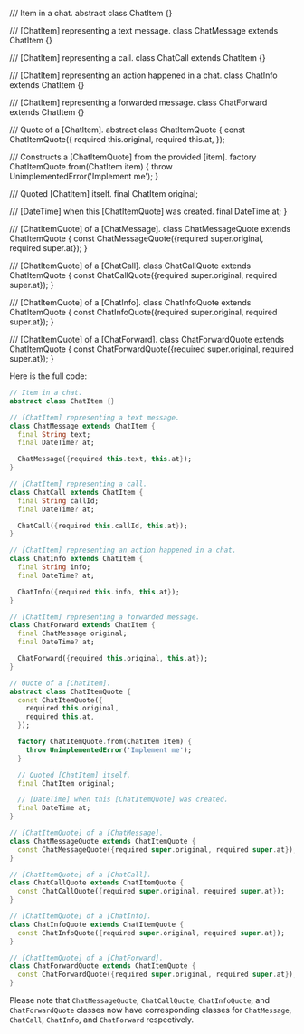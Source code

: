 /// Item in a chat.
abstract class ChatItem {}

/// [ChatItem] representing a text message.
class ChatMessage extends ChatItem {}

/// [ChatItem] representing a call.
class ChatCall extends ChatItem {}

/// [ChatItem] representing an action happened in a chat.
class ChatInfo extends ChatItem {}

/// [ChatItem] representing a forwarded message.
class ChatForward extends ChatItem {}

/// Quote of a [ChatItem].
abstract class ChatItemQuote {
  const ChatItemQuote({
    required this.original,
    required this.at,
  });

  /// Constructs a [ChatItemQuote] from the provided [item].
  factory ChatItemQuote.from(ChatItem item) {
    throw UnimplementedError('Implement me');
  }

  /// Quoted [ChatItem] itself.
  final ChatItem original;

  /// [DateTime] when this [ChatItemQuote] was created.
  final DateTime at;
}

/// [ChatItemQuote] of a [ChatMessage].
class ChatMessageQuote extends ChatItemQuote {
  const ChatMessageQuote({required super.original, required super.at});
}

/// [ChatItemQuote] of a [ChatCall].
class ChatCallQuote extends ChatItemQuote {
  const ChatCallQuote({required super.original, required super.at});
}

/// [ChatItemQuote] of a [ChatInfo].
class ChatInfoQuote extends ChatItemQuote {
  const ChatInfoQuote({required super.original, required super.at});
}

/// [ChatItemQuote] of a [ChatForward].
class ChatForwardQuote extends ChatItemQuote {
  const ChatForwardQuote({required super.original, required super.at});
}


Here is the full code:

```dart
// Item in a chat.
abstract class ChatItem {}

// [ChatItem] representing a text message.
class ChatMessage extends ChatItem {
  final String text;
  final DateTime? at;

  ChatMessage({required this.text, this.at});
}

// [ChatItem] representing a call.
class ChatCall extends ChatItem {
  final String callId;
  final DateTime? at;

  ChatCall({required this.callId, this.at});
}

// [ChatItem] representing an action happened in a chat.
class ChatInfo extends ChatItem {
  final String info;
  final DateTime? at;

  ChatInfo({required this.info, this.at});
}

// [ChatItem] representing a forwarded message.
class ChatForward extends ChatItem {
  final ChatMessage original;
  final DateTime? at;

  ChatForward({required this.original, this.at});
}

// Quote of a [ChatItem].
abstract class ChatItemQuote {
  const ChatItemQuote({
    required this.original,
    required this.at,
  });

  factory ChatItemQuote.from(ChatItem item) {
    throw UnimplementedError('Implement me');
  }

  // Quoted [ChatItem] itself.
  final ChatItem original;

  // [DateTime] when this [ChatItemQuote] was created.
  final DateTime at;
}

// [ChatItemQuote] of a [ChatMessage].
class ChatMessageQuote extends ChatItemQuote {
  const ChatMessageQuote({required super.original, required super.at});
}

// [ChatItemQuote] of a [ChatCall].
class ChatCallQuote extends ChatItemQuote {
  const ChatCallQuote({required super.original, required super.at});
}

// [ChatItemQuote] of a [ChatInfo].
class ChatInfoQuote extends ChatItemQuote {
  const ChatInfoQuote({required super.original, required super.at});
}

// [ChatItemQuote] of a [ChatForward].
class ChatForwardQuote extends ChatItemQuote {
  const ChatForwardQuote({required super.original, required super.at});
}
```

Please note that `ChatMessageQuote`, `ChatCallQuote`, `ChatInfoQuote`, and `ChatForwardQuote` classes now have corresponding classes for `ChatMessage`, `ChatCall`, `ChatInfo`, and `ChatForward` respectively.